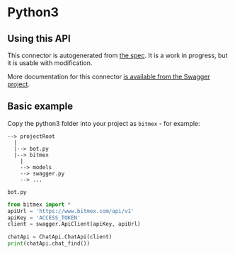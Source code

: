 Python3
=======

Using this API
--------------

This connector is autogenerated from [the spec](https://www.bitmex.com/explorer/resources). It is 
a work in progress, but it is usable with modification.

More documentation for this connector [is available from the Swagger project](https://github.com/wordnik/wordnik-python3).

Basic example
------------

Copy the python3 folder into your project as `bitmex` - for example:

```
--> projectRoot
  |
  |--> bot.py
  |--> bitmex
    |
    --> models
    --> swagger.py
    --> ...
```

`bot.py`

```python
from bitmex import *
apiUrl = 'https://www.bitmex.com/api/v1'
apiKey = 'ACCESS_TOKEN'
client = swagger.ApiClient(apiKey, apiUrl)

chatApi = ChatApi.ChatApi(client)
print(chatApi.chat_find())
```
